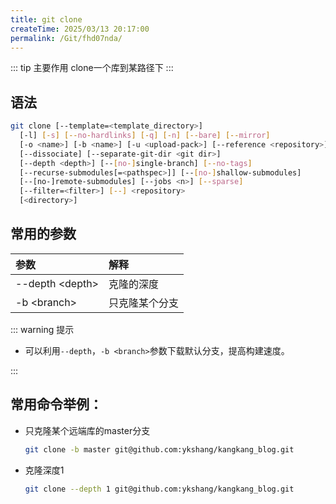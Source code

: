 ```yaml
---
title: git clone
createTime: 2025/03/13 20:17:00
permalink: /Git/fhd07nda/
---
```


::: tip 主要作用
clone一个库到某路径下
:::

## 语法

```bash
git clone [--template=<template_directory>]
  [-l] [-s] [--no-hardlinks] [-q] [-n] [--bare] [--mirror]
  [-o <name>] [-b <name>] [-u <upload-pack>] [--reference <repository>]
  [--dissociate] [--separate-git-dir <git dir>]
  [--depth <depth>] [--[no-]single-branch] [--no-tags]
  [--recurse-submodules[=<pathspec>]] [--[no-]shallow-submodules]
  [--[no-]remote-submodules] [--jobs <n>] [--sparse]
  [--filter=<filter>] [--] <repository>
  [<directory>]
```

## 常用的参数

| 参数                | 解释      |
|:----------------- |:------- |
| --depth \<depth\> | 克隆的深度   |
| -b \<branch\>     | 只克隆某个分支 |

::: warning 提示

- 可以利用`--depth`，`-b <branch>`参数下载默认分支，提高构建速度。

:::

## 常用命令举例：

- 只克隆某个远端库的master分支
  
  ```bash
  git clone -b master git@github.com:ykshang/kangkang_blog.git
  ```

- 克隆深度1
  
  ```bash
  git clone --depth 1 git@github.com:ykshang/kangkang_blog.git
  ```
